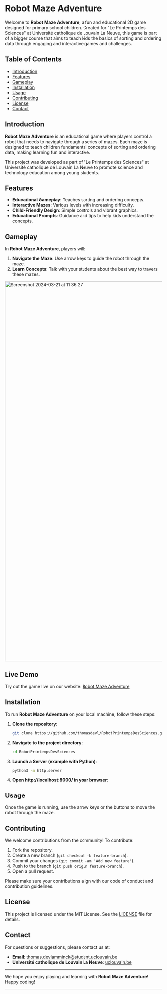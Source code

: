 # Robot Maze Adventure

Welcome to **Robot Maze Adventure**, a fun and educational 2D game designed for primary school children. Created for "Le Printemps des Sciences" at Université catholique de Louvain La Neuve, this game is part of a bigger course that aims to teach kids the basics of sorting and ordering data through engaging and interactive games and challenges.

## Table of Contents
- [Introduction](#introduction)
- [Features](#features)
- [Gameplay](#gameplay)
- [Installation](#installation)
- [Usage](#usage)
- [Contributing](#contributing)
- [License](#license)
- [Contact](#contact)

## Introduction
**Robot Maze Adventure** is an educational game where players control a robot that needs to navigate through a series of mazes. Each maze is designed to teach children fundamental concepts of sorting and ordering data, making learning fun and interactive.

This project was developed as part of "Le Printemps des Sciences" at Université catholique de Louvain La Neuve to promote science and technology education among young students.

## Features
- **Educational Gameplay**: Teaches sorting and ordering concepts.
- **Interactive Mazes**: Various levels with increasing difficulty.
- **Child-Friendly Design**: Simple controls and vibrant graphics.
- **Educational Prompts**: Guidance and tips to help kids understand the concepts.

## Gameplay
In **Robot Maze Adventure**, players will:
1. **Navigate the Maze**: Use arrow keys to guide the robot through the maze.
2. **Learn Concepts**: Talk with your students about the best way to travers these mazes.

<img width="1219" alt="Screenshot 2024-03-21 at 11 36 27" src="https://github.com/thomasdevl/RobotDemo/assets/91684310/ca8d8336-3422-43c5-b3d0-6d2afc088a26">


## Live Demo
Try out the game live on our website: [Robot Maze Adventure](https://thomasdevl.github.io/RobotPrintempsDesSciences/)

## Installation
To run **Robot Maze Adventure** on your local machine, follow these steps:

1. **Clone the repository**:
    ```bash
    git clone https://github.com/thomasdevl/RobotPrintempsDesSciences.git
    ```
2. **Navigate to the project directory**:
    ```bash
    cd RobotPrintempsDesSciences
    ```
3. **Launch a Server (example with Python)**:
    ```bash
    python3 -m http.server
    ```
4. **Open http://localhost:8000/ in your browser**:

## Usage
Once the game is running, use the arrow keys or the buttons to move the robot through the maze.

## Contributing
We welcome contributions from the community! To contribute:

1. Fork the repository.
2. Create a new branch (`git checkout -b feature-branch`).
3. Commit your changes (`git commit -am 'Add new feature'`).
4. Push to the branch (`git push origin feature-branch`).
5. Open a pull request.

Please make sure your contributions align with our code of conduct and contribution guidelines.

## License
This project is licensed under the MIT License. See the [LICENSE](LICENSE) file for details.

## Contact
For questions or suggestions, please contact us at:
- **Email**: [thomas.devlamminck@student.uclouvain.be](mailto:thomas.devlamminck@student.uclouvain.be)
- **Université catholique de Louvain La Neuve**: [uclouvain.be](https://www.uclouvain.be)

---

We hope you enjoy playing and learning with **Robot Maze Adventure**! Happy coding!

---
